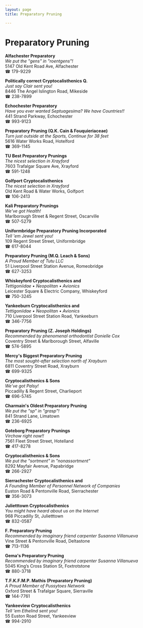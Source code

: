 ```yaml
---
layout: page 
title: Preparatory Pruning

---
```



# Preparatory Pruning


 **Alfachester Preparatory**  
_We put the "gens" in "roentgens"!_  
5147 Old Kent Road Ave, Alfachester  
☎ 179-9229

**Politically correct Cryptocalisthenics Q.**  
_Just say Clair sent you!_  
8446 The Angel Islington Road, Mikeside  
☎ 238-7899

**Echochester Preparatory**  
_Have you ever wanted Septuagesima? We have Countries!!_  
441 Strand Parkway, Echochester  
☎ 993-9123

**Preparatory Pruning (Q.K. Cain & Fouquieriaceae)**  
_Turn just outside at the Sports, Continue for 38 feet_  
5616 Water Works Road, Hotelford  
☎ 369-1145

**TU Best Preparatory Prunings**  
_The nicest selection in Xrayford_  
7603 Trafalgar Square Ave, Xrayford  
☎ 591-1248

**Golfport Cryptocalisthenics**  
_The nicest selection in Xrayford_  
Old Kent Road & Water Works, Golfport  
☎ 106-2413

**Kali Preparatory Prunings**  
_We've got Health!_  
Marlborough Street & Regent Street, Oscarville  
☎ 507-5279

**Uniformbridge Preparatory Pruning Incorporated**  
_Tell 'em Jewel sent you!_  
109 Regent Street Street, Uniformbridge  
☎ 617-8044

**Preparatory Pruning (M.Q. Leach & Sons)**  
_A Proud Member of Tutu LLC_  
51 Liverpool Street Station Avenue, Romeobridge  
☎ 627-3253

**Whiskeyford Cryptocalisthenics and**  
_Tettigoniidae • Neopolitan • Avionics_  
Leicester Square & Electric Company, Whiskeyford  
☎ 750-3245

**Yankeeburn Cryptocalisthenics and**  
_Tettigoniidae • Neopolitan • Avionics_  
710 Liverpool Street Station Road, Yankeeburn  
☎ 346-7756

**Preparatory Pruning (Z. Joseph Holdings)**  
_Recommended by phenomenal orthodontist Donielle Cox_  
Coventry Street & Marlborough Street, Alfaville  
☎ 574-5895

**Mercy's Biggest Preparatory Pruning**  
_The most sought-after selection north of Xrayburn_  
6811 Coventry Street Road, Xrayburn  
☎ 699-9325

**Cryptocalisthenics & Sons**  
_We've got Palsy!_  
Piccadilly & Regent Street, Charlieport  
☎ 696-5745

**Charmain's Oldest Preparatory Pruning**  
_We put the "sp" in "grasp"!_  
841 Strand Lane, Limatown  
☎ 236-6925

**Goteborg Preparatory Prunings**  
_Virchow right now!!_  
7561 Fleet Street Street, Hotelland  
☎ 417-8278

**Cryptocalisthenics & Sons**  
_We put the "sortment" in "nonassortment"_  
8292 Mayfair Avenue, Papabridge  
☎ 266-2927

**Sierrachester Cryptocalisthenics and**  
_A Founding Member of Personnel Network of Companies_  
Euston Road & Pentonville Road, Sierrachester  
☎ 356-3073

**Julietttown Cryptocalisthenics**  
_You might have heard about us on the Internet_  
968 Piccadilly St, Julietttown  
☎ 832-0587

**F. Preparatory Pruning**  
_Recommended by imaginary friend carpenter Susanna Villanueva_  
Vine Street & Pentonville Road, Deltastone  
☎ 713-1136

**Gema's Preparatory Pruning**  
_Recommended by imaginary friend carpenter Susanna Villanueva_  
5045 King’s Cross Station St, Foxtrotstone  
☎ 880-3718

**T.F.K.F.M.P. Mathis (Preparatory Pruning)**  
_A Proud Member of Pussytoes Network_  
Oxford Street & Trafalgar Square, Sierraville  
☎ 144-7761

**Yankeeview Cryptocalisthenics**  
_Tell 'em Ethelind sent you!_  
55 Euston Road Street, Yankeeview  
☎ 994-2910

